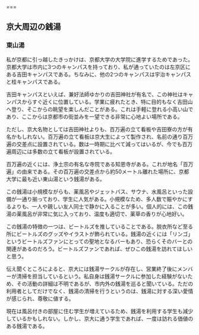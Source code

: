 
===

## 京大周辺の銭湯

### 東山湯

私が京都に引っ越したきっかけは、京都大学の大学院に進学するためであった。京都大学は市内に3つのキャンパスを持っており、私が通っていたのは左京区にある吉田キャンパスである。ちなみに、他の2つのキャンパスは宇治キャンパスと桂キャンパスである。

吉田キャンパスといえば、兼好法師ゆかりの吉田神社が有名で、この神社はキャンパスからすぐ近くに位置している。学業に疲れたとき、特に目的もなく吉田山へ登り、そこからの眺望を楽しんだことがある。これは手軽に登れる小高い山であり、ここからは京都市の街並みを一望できる非常に心地よい場所である。

ただし、京大名物としては吉田神社よりも、百万遍の立て看板や吉田寮の方が有名かもしれない。百万遍の立て看板は京大生によって製作され、名前の通り百万遍の交差点に設置されている。数は一時期に比べて減ってはいるが、今でも百万遍周辺には多数の立て看板が設置されている。

百万遍の近くには、浄土宗の有名な寺院である知恩寺がある。これが地名「百万遍」の由来である。その百万遍の交差点から約50メートル離れた場所に、京都大学に最も近い東山湯という銭湯がある。

この銭湯は小規模ながらも、薬風呂やジェットバス、サウナ、水風呂といった設備が一通り揃っており、学生に人気がある。小規模なため、多人数で賑やかにするよりも、一人や親しい友人同士で静かに入ることが多い。個人的には、この銭湯の薬風呂が非常に気に入っており、温度も適切で、薬草の香りが心地好い。

この銭湯の特徴の一つは、ビートルズを推していることである。脱衣所など至る所にビートルズのグッズやイラストが飾られている。銭湯の近くには「リンゴ」というビートルズファンにとっての聖地となるバーもあり、恐らくそのバーとの関連があるのだろう。ビートルズファンであれば、ぜひこの銭湯を訪れてほしいと思う。

伝え聞くところによると、京大には銭湯サークルが存在し、営業終了後にメンバーが清掃を担当しているという。私自身は銭湯サークルに参加した経験がないため、その活動の詳細は不明であるが、市内外の銭湯を巡ると聞いている。ただの利用者としてだけでなく、銭湯の清掃を行うというのは、銭湯に対する深い愛情が感じられ、尊敬に値する。

現在は風呂付きの部屋に住む学生が増えているため、銭湯を利用する学生も減少しているかもしれない。しかし、京大に通う学生であれば、一度は訪れる価値のある銭湯である。